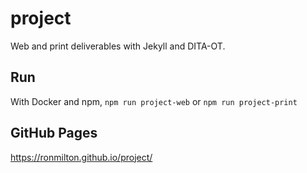 # project
Web and print deliverables with Jekyll and DITA-OT.

## Run
With Docker and npm, `npm run project-web` or `npm run project-print`

## GitHub Pages
https://ronmilton.github.io/project/
